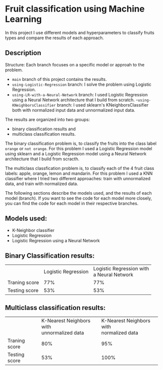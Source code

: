 # Fruit classification using Machine Learning
In this project I use different models and hyperparameters to classify fruits types and compare the results of each approach.

## Description

Structure:
Each branch focuses on a specific model or approah to the problem.

- `main` branch of this project contains the results.
- `using-Logistic-Regression` branch: I solve the problem using Logistic Regression.
- `using-LR-with-a-Neural-Network` branch: I used Logistic Regression using a Neural Network architecture that I build from scratch.
-`using-KNeighborsClassifier` branch: I used sklearn's KNeighborsClassifier both with normalized input data and unnormalized input data.

The results are organized into two groups: 
* binary classification results and
* multiclass classification results.

The binary classification problem is, to classify the fruits into the class label `orange` or `not orange`. For this problem I used a Logistic Regression model using sklearn and a Logistic Regression model using a Neural Network architecture that I build from scracth.

The multiclass classfication problem is, to classify each of the 4 fruit class labels: apple, orange, lemon and mandarin. For this problem I used a KNN classifier where I tried two different approaches: train with unnormalized data, and train with normalized data.

The following sections describe the models used, and the results of each model (branch). If you want to see the code for each model more closely, you can find the code for each model in their respective branches.

## Models used:
* K-Neighbor classifier
* Logistic Regression
* Logistic Regression using a Neural Network

## Binary Classification results:

<table>
  <th>
    <td>Logistic Regression</td>
    <td>Logistic Regression with<br>a Neural Network</td>
  </th>
  <tr>
    <td>Traning score</td>
    <td>77%</td>
    <td>77%</td>
  </tr>
  <tr>
    <td>Testing score</td>
    <td>53%</td>
    <td>53%</td>
  </tr>
</table>

## Multiclass classification results:

<table>
  <th>
    <td>K-Nearest Neighbors with<br>unnormalized data</td>
    <td>K-Nearest Neighbors with<br>normalized data</td>
  </th>
  <tr>
    <td>Traning score</td>
    <td>80%</td>
    <td>95%</td>
  </tr>
  <tr>
    <td>Testing score</td>
    <td>53%</td>
    <td>100%</td>
  </tr>
</table>
